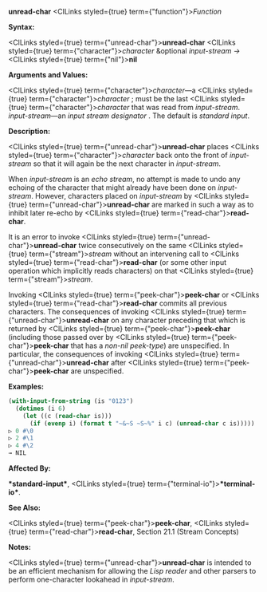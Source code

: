 **unread-char** <ClLinks styled={true} term={"function"}><i>Function</i></ClLinks> 



**Syntax:** 



<ClLinks styled={true} term={"unread-char"}><b>unread-char</b></ClLinks> <ClLinks styled={true} term={"character"}><i>character</i></ClLinks> &amp;optional *input-stream →* <ClLinks styled={true} term={"nil"}><b>nil</b></ClLinks> 



**Arguments and Values:** 



<ClLinks styled={true} term={"character"}><i>character</i></ClLinks>—a <ClLinks styled={true} term={"character"}><i>character</i></ClLinks> ; must be the last <ClLinks styled={true} term={"character"}><i>character</i></ClLinks> that was read from *input-stream*. *input-stream*—an *input stream designator* . The default is *standard input*. 



**Description:** 



<ClLinks styled={true} term={"unread-char"}><b>unread-char</b></ClLinks> places <ClLinks styled={true} term={"character"}><i>character</i></ClLinks> back onto the front of *input-stream* so that it will again be the next character in *input-stream*. 



When *input-stream* is an *echo stream*, no attempt is made to undo any echoing of the character that might already have been done on *input-stream*. However, characters placed on *input-stream* by <ClLinks styled={true} term={"unread-char"}><b>unread-char</b></ClLinks> are marked in such a way as to inhibit later re-echo by <ClLinks styled={true} term={"read-char"}><b>read-char</b></ClLinks>. 



It is an error to invoke <ClLinks styled={true} term={"unread-char"}><b>unread-char</b></ClLinks> twice consecutively on the same <ClLinks styled={true} term={"stream"}><i>stream</i></ClLinks> without an intervening call to <ClLinks styled={true} term={"read-char"}><b>read-char</b></ClLinks> (or some other input operation which implicitly reads characters) on that <ClLinks styled={true} term={"stream"}><i>stream</i></ClLinks>. 



Invoking <ClLinks styled={true} term={"peek-char"}><b>peek-char</b></ClLinks> or <ClLinks styled={true} term={"read-char"}><b>read-char</b></ClLinks> commits all previous characters. The consequences of invoking <ClLinks styled={true} term={"unread-char"}><b>unread-char</b></ClLinks> on any character preceding that which is returned by <ClLinks styled={true} term={"peek-char"}><b>peek-char</b></ClLinks> (including those passed over by <ClLinks styled={true} term={"peek-char"}><b>peek-char</b></ClLinks> that has a *non-nil peek-type*) are unspecified. In particular, the consequences of invoking <ClLinks styled={true} term={"unread-char"}><b>unread-char</b></ClLinks> after <ClLinks styled={true} term={"peek-char"}><b>peek-char</b></ClLinks> are unspecified. 



**Examples:**
```lisp
(with-input-from-string (is "0123") 
  (dotimes (i 6) 
    (let ((c (read-char is))) 
      (if (evenp i) (format t "~&~S ~S~%" i c) (unread-char c is))))) 
▷ 0 #\0 
▷ 2 #\1 
▷ 4 #\2 
→ NIL 


```
**Affected By:** 



**\*standard-input\***, <ClLinks styled={true} term={"terminal-io"}><b>\*terminal-io\*</b></ClLinks>. 



**See Also:** 



<ClLinks styled={true} term={"peek-char"}><b>peek-char</b></ClLinks>, <ClLinks styled={true} term={"read-char"}><b>read-char</b></ClLinks>, Section 21.1 (Stream Concepts) 



**Notes:** 



<ClLinks styled={true} term={"unread-char"}><b>unread-char</b></ClLinks> is intended to be an efficient mechanism for allowing the *Lisp reader* and other parsers to perform one-character lookahead in *input-stream*. 



